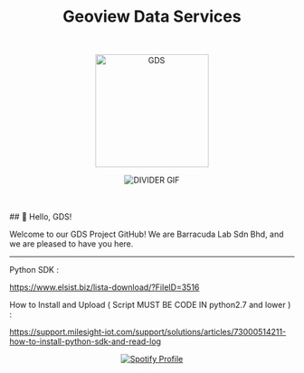 <h1 align=center>
   Geoview Data Services
</h1>
<br>
<p align=center>
  <img src="https://www.geoviewdataservices.com/images/logoWhite-n.png" alt="GDS" width="200"/>
</p>
<p align=center>
  <img src="https://user-images.githubusercontent.com/73097560/115834477-dbab4500-a447-11eb-908a-139a6edaec5c.gif" alt="DIVIDER GIF" />
</p>

<br>


<br>
## 👋 Hello, GDS!<br>

Welcome to our GDS Project GitHub! We are Barracuda Lab Sdn Bhd, and we are pleased to have you here.<br>


<hr>
Python SDK :

https://www.elsist.biz/lista-download/?FileID=3516

How to Install and Upload ( Script MUST BE CODE IN python2.7 and lower ) : 

https://support.milesight-iot.com/support/solutions/articles/73000514211-how-to-install-python-sdk-and-read-log



<p align="center">
  <a href="https://spotify-github-profile.kittinanx.com/api/view?uid=312sckq4hebyervf4utsjawou4hm&redirect=true">
    <img src="https://spotify-github-profile.kittinanx.com/api/view?uid=312sckq4hebyervf4utsjawou4hm&cover_image=true&theme=default&show_offline=true&background_color=121212&interchange=false&bar_color_cover=true" alt="Spotify Profile" />
  </a>
</p>
